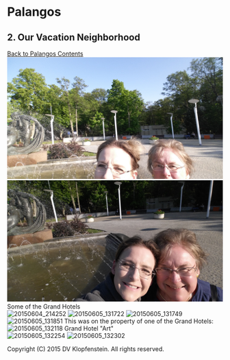 # Palangos 

## 2.  Our Vacation Neighborhood
[Back to Palangos Contents](README.md#neighborhood)
![20150604_190534](./20150604_190534.jpg)
![20150604_190550](./20150604_190550.jpg)
Some of the Grand Hotels     
![20150604_214252](./20150604_214252.jpg)
![20150605_131722](./20150605_131722.jpg)
![20150605_131749](./20150605_131749.jpg)
![20150605_131851](./20150605_131851.jpg)
This was on the property of one of the Grand Hotels:    
![20150605_132118](./20150605_132118.jpg)
Grand Hotel "Art"    
![20150605_132254](./20150605_132254.jpg)
![20150605_132302](./20150605_132302.jpg)

Copyright (C) 2015 DV Klopfenstein. All rights reserved.

